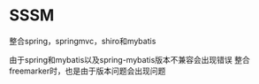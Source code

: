 # SSSM
整合spring，springmvc，shiro和mybatis

由于spring和mybatis以及spring-mybatis版本不兼容会出现错误
整合freemarker时，也是由于版本问题会出现问题
